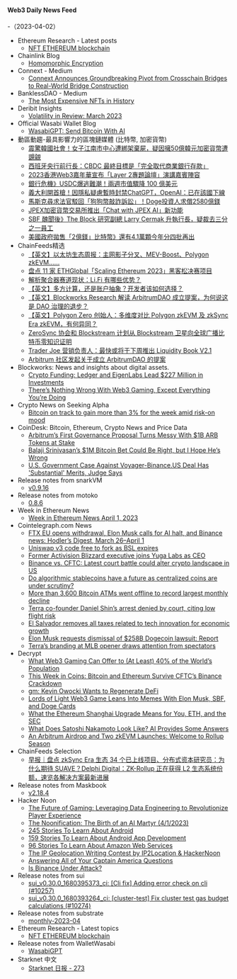 #### Web3 Daily News Feed
-（2023-04-02）

- Ethereum Research - Latest posts
  - [NFT ETHEREUM blockchain](https://ethresear.ch/t/nft-ethereum-blockchain/15191/1)
- Chainlink Blog
  - [Homomorphic Encryption](https://blog.chain.link/homomorphic-encryption/)
- Connext - Medium
  - [Connext Announces Groundbreaking Pivot from Crosschain Bridges to Real-World Bridge Construction](https://blog.connext.network/connext-announces-groundbreaking-pivot-from-crosschain-bridges-to-real-world-bridge-construction-87cf33aafc05?source=rss----2ac5b00f188e---4)
- BanklessDAO - Medium
  - [The Most Expensive NFTs in History](https://medium.com/bankless-dao/the-most-expensive-nfts-in-history-953fac6d9064?source=rss----2e8b6adb479c---4)
- Deribit Insights
  - [Volatility in Review: March 2023](https://insights.deribit.com/industry/volatility-in-review-march-2023/)
- Official Wasabi Wallet Blog
  - [WasabiGPT: Send Bitcoin With AI](https://blog.wasabiwallet.io/wasabigpt/)
- 動區動趨-最具影響力的區塊鏈媒體 (比特幣, 加密貨幣)
  - [震驚韓國社會！女子江南市中心遭綁架棄屍，疑因擁50億韓元加密貨幣遭覬覦](https://www.blocktempo.com/kidnapping-and-murder-of-gangnam-women-for-billions-of-virtual-currencies/)
  - [西班牙央行前行長：CBDC 最終目標是「完全取代商業銀行存款」](https://www.blocktempo.com/former-president-of-bank-of-spain-cbdc-should-replace-commercial-bank-deposits/)
  - [2023香港Web3嘉年華宣布「Layer 2專題論壇」演講嘉賓陣容](https://www.blocktempo.com/hk-web3carnival-2023-announces-speaker-for-l2-forum/)
  - [銀行危機》USDC爆逃難潮！兩週市值驟降 100 億美元](https://www.blocktempo.com/usdc-marketcap-plunged-10-billion-over-past-two-weeks/)
  - [義大利開首槍！因隱私疑慮暫時封禁ChatGPT，OpenAI：已在該國下線](https://www.blocktempo.com/openais-chatgpt-chatbot-has-been-blocked-in-italy/)
  - [馬斯克尋求法官駁回「狗狗幣敲詐訴訟」！Doge投資人求償2580億鎂](https://www.blocktempo.com/elon-musk-asked-a-u-s-judge-to-throw-out-258-billion-lawsuit/)
  - [JPEX加密貨幣交易所推出「Chat with JPEX AI」新功能](https://www.blocktempo.com/jpex-launches-chat-with-jpex-ai/)
  - [SBF 醜聞後》The Block 研究副總 Larry Cermak 升執行長，疑裁去三分之一員工](https://www.blocktempo.com/the-block-gets-new-ceo-larry-cermak/)
  - [美國政府拋售「2億鎂」比特幣》還有4.1萬顆今年分四批再出](https://www.blocktempo.com/u-s-govert-sells-200mn-bitcoin-seized-from-silk-road-ross-ulbricht/)
- ChainFeeds精选
  - [【英文】以太坊生态周报：主网影子分叉、MEV-Boost、Polygon zkEVM......](https://weekinethereumnews.com/week-in-ethereum-news-april-1-2023/)
  - [盘点 11 家 ETHGlobal「Scaling Ethereum 2023」黑客松决赛项目](https://www.odaily.news/post/5186166)
  - [解析聚合器赛道现状：Li.Fi 有哪些优势？](https://www.theblockbeats.info/news/36117)
  - [【英文】多方计算，还是账户抽象？开发者该如何选择？](https://blog.usecapsule.com/mpc-vs-aa-the-facts/)
  - [【英文】Blockworks Research 解读 ArbitrumDAO 成立提案，为何说这是 DAO 治理的退步？](https://twitter.com/blockworksres/status/1641843788716060672)
  - [【英文】Polygon Zero 创始人：多维度对比 Polygon zkEVM 及 zkSync Era zkEVM，有何异同？](https://hackmd.io/@dlubarov/HydKgJBW2)
  - [ZeroSync 协会和 Blockstream 计划从 Blockstream 卫星向全球广播比特币零知识证明](https://twitter.com/ZeroSync_/status/1641896269751767053)
  - [Trader Joe 营销负责人：最快或将于下周推出 Liquidity Book V2.1](https://www.coindesk.com/business/2023/03/31/crypto-exchange-trader-joe-nears-launch-of-upgraded-trading-engine/)
  - [Arbitrum 社区发起关于成立 ArbitrumDAO 的提案](https://snapshot.org/#/arbitrumfoundation.eth/proposal/0x3be7368a662d1cf12fa4da768d626edbc013be0dc7b994fef2e24d9a54e4033a)
- Blockworks: News and insights about digital assets.
  - [Crypto Funding: Ledger and EigenLabs Lead $227 Million in Investments](https://blockworks.co/news/crypto-funding-ledger-eigenlabs)
  - [There’s Nothing Wrong With Web3 Gaming, Except Everything You’re Doing](https://blockworks.co/news/blockchain-gaming-decentralization)
- Crypto News on Seeking Alpha
  - [Bitcoin on track to gain more than 3% for the week amid risk-on mood](https://seekingalpha.com/news/3953363-bitcoin-on-track-to-rise-more-than-3-for-the-week-amid-risk-on-mood?utm_source=feed_news_crypto&utm_medium=referral)
- CoinDesk: Bitcoin, Ethereum, Crypto News and Price Data
  - [Arbitrum’s First Governance Proposal Turns Messy With $1B ARB Tokens at Stake](https://www.coindesk.com/business/2023/04/01/arbitrums-first-governance-proposal-turns-messy-with-1b-arb-tokens-at-stake/?utm_medium=referral&utm_source=rss&utm_campaign=headlines)
  - [Balaji Srinivasan’s $1M Bitcoin Bet Could Be Right, but I Hope He’s Wrong](https://www.coindesk.com/consensus-magazine/2023/04/01/balaji-srinivasans-1m-bitcoin-bet-could-be-right-but-i-hope-hes-wrong/?utm_medium=referral&utm_source=rss&utm_campaign=headlines)
  - [U.S. Government Case Against Voyager-Binance.US Deal Has 'Substantial' Merits, Judge Says](https://www.coindesk.com/policy/2023/04/01/us-government-case-against-voyager-binanceus-deal-has-substantial-merits-judge-says/?utm_medium=referral&utm_source=rss&utm_campaign=headlines)
- Release notes from snarkVM
  - [v0.9.16](https://github.com/AleoHQ/snarkVM/releases/tag/v0.9.16)
- Release notes from motoko
  - [0.8.6](https://github.com/dfinity/motoko/releases/tag/0.8.6)
- Week in Ethereum News
  - [Week in Ethereum News  April 1, 2023](https://weekinethereumnews.com/week-in-ethereum-news-april-1-2023/)
- Cointelegraph.com News
  - [FTX EU opens withdrawal, Elon Musk calls for AI halt, and Binance news: Hodler’s Digest, March 26–April 1](https://cointelegraph.com/magazine/ftx-opens-withdrawal-elon-musk-calls-ai-halt-binance-news-hodlers-digest-march-26-april-1/)
  - [Uniswap v3 code free to fork as BSL expires](https://cointelegraph.com/news/uniswap-v3-code-free-to-fork-as-bsl-expires)
  - [Former Activision Blizzard executive joins Yuga Labs as CEO](https://cointelegraph.com/news/former-activision-blizzard-executive-joins-yuga-labs-as-ceo)
  - [Binance vs. CFTC: Latest court battle could alter crypto landscape in US](https://cointelegraph.com/news/binance-vs-cftc-latest-court-battle-could-alter-crypto-landscape-in-us)
  - [Do algorithmic stablecoins have a future as centralized coins are under scrutiny?](https://cointelegraph.com/news/do-algorithmic-stablecoins-have-a-future-as-centralized-coins-are-under-scrutiny)
  - [More than 3,600 Bitcoin ATMs went offline to record largest monthly decline](https://cointelegraph.com/news/more-than-3600-bitcoin-atms-went-offline-to-record-largest-monthly-decline)
  - [Terra co-founder Daniel Shin’s arrest denied by court, citing low flight risk](https://cointelegraph.com/news/terra-co-founder-daniel-shin-s-arrest-denied-by-court-citing-low-flight-risk)
  - [El Salvador removes all taxes related to tech innovation for economic growth](https://cointelegraph.com/news/el-salvador-removes-all-taxes-related-to-tech-innovation-for-economic-growth)
  - [Elon Musk requests dismissal of $258B Dogecoin lawsuit: Report](https://cointelegraph.com/news/elon-musk-requests-dismissal-of-258b-dogecoin-lawsuit-report)
  - [Terra’s branding at MLB opener draws attention from spectators](https://cointelegraph.com/news/terra-s-branding-at-mlb-opener-draws-attention-from-spectators)
- Decrypt
  - [What Web3 Gaming Can Offer to (At Least) 40% of the World’s Population](https://decrypt.co/124932/aptos-op-ed-web2-web3-gaming-advantages-global-ownership)
  - [This Week in Coins: Bitcoin and Ethereum Survive CFTC’s Binance Crackdown](https://decrypt.co/125207/bitcoin-and-ethereum-cftc-binance-crackdown)
  - [gm: Kevin Owocki Wants to Regenerate DeFi](https://decrypt.co/videos/interviews/knbMLd17/gm-kevin-owocki-wants-to-regenerate-defi)
  - [Lords of Light Web3 Game Leans Into Memes With Elon Musk, SBF, and Doge Cards](https://decrypt.co/125006/lords-light-web3-game-leans-into-memes-elon-musk-sbf-doge-cards)
  - [What the Ethereum Shanghai Upgrade Means for You, ETH, and the SEC](https://decrypt.co/125186/ethereum-shanghai-upgrade-means-you-eth-sec)
  - [What Does Satoshi Nakamoto Look Like? AI Provides Some Answers](https://decrypt.co/125089/what-does-satoshi-nakamoto-look-like-ai-answers)
  - [An Arbitrum Airdrop and Two zkEVM Launches: Welcome to Rollup Season](https://decrypt.co/125031/an-arbitrum-airdrop-two-zkevm-launches-welcome-rollup-season)
- ChainFeeds Selection
  - [早报｜盘点 zkSync Era 生态 34 个已上线项目、分布式资本研究员：为什么期待 SUAVE？Delphi Digital：ZK-Rollup 正在获得 L2 生态系统份额，速览各解决方案最新进展](https://chainfeeds.substack.com/p/zksync-era-34-suavedelphi-digitalzk)
- Release notes from Maskbook
  - [v2.18.4](https://github.com/DimensionDev/Maskbook/releases/tag/v2.18.4)
- Hacker Noon
  - [The Future of Gaming: Leveraging Data Engineering to Revolutionize Player Experience](https://hackernoon.com/the-future-of-gaming-leveraging-data-engineering-to-revolutionize-player-experience?source=rss)
  - [The Noonification: The Birth of an AI Martyr  (4/1/2023)](https://hackernoon.com/4-1-2023-noonification?source=rss)
  - [245 Stories To Learn About Android](https://hackernoon.com/245-stories-to-learn-about-android?source=rss)
  - [159 Stories To Learn About Android App Development](https://hackernoon.com/159-stories-to-learn-about-android-app-development?source=rss)
  - [96 Stories To Learn About Amazon Web Services](https://hackernoon.com/96-stories-to-learn-about-amazon-web-services?source=rss)
  - [The IP Geolocation Writing Contest by IP2Location & HackerNoon](https://hackernoon.com/the-ip-geolocation-writing-contest-by-ip2location-and-hackernoon?source=rss)
  - [Answering All of Your Captain America Questions](https://hackernoon.com/answering-all-of-your-captain-america-questions?source=rss)
  - [Is Binance Under Attack?](https://hackernoon.com/is-binance-under-attack?source=rss)
- Release notes from sui
  - [sui_v0.30.0_1680395373_ci: [Cli fix] Adding error check on cli (#10257)](https://github.com/MystenLabs/sui/releases/tag/sui_v0.30.0_1680395373_ci)
  - [sui_v0.30.0_1680393264_ci: [cluster-test] Fix cluster test gas budget calculations (#10274)](https://github.com/MystenLabs/sui/releases/tag/sui_v0.30.0_1680393264_ci)
- Release notes from substrate
  - [monthly-2023-04](https://github.com/paritytech/substrate/releases/tag/monthly-2023-04)
- Ethereum Research - Latest topics
  - [NFT ETHEREUM blockchain](https://ethresear.ch/t/nft-ethereum-blockchain/15191)
- Release notes from WalletWasabi
  - [WasabiGPT](https://github.com/zkSNACKs/WalletWasabi/releases/tag/v2.0.3wgpt)
- Starknet 中文
  - [Starknet 日报 - 273](https://starknetzh.substack.com/p/starknet-273)
